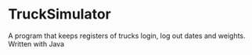 # TruckSimulator
 A program that keeps registers of trucks login, log out dates and weights. Written with Java
